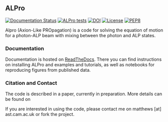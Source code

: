 ## ALPro

[![Documentation Status](https://readthedocs.org/projects/alpro/badge/?version=latest)](https://alpro.readthedocs.io/en/latest/?badge=latest)
[![ALPro tests](https://github.com/jhmatthews/alpro/actions/workflows/alpro-tests.yml/badge.svg)](https://github.com/jhmatthews/alpro/actions/workflows/alpro-tests.yml)
[![DOI](https://zenodo.org/badge/218793537.svg)](https://zenodo.org/badge/latestdoi/218793537)
[![License](https://img.shields.io/badge/License-BSD_3--Clause-blue.svg)](https://opensource.org/licenses/BSD-3-Clause)
[![PEP8](https://img.shields.io/badge/code%20style-pep8-orange.svg)](https://www.python.org/dev/peps/pep-0008/)

Alpro (Axion-Like PROpagation) is a code for solving the equation of motion for a photon-ALP beam with mixing between the photon and ALP states. 

### Documentation

Documentation is hosted on [ReadTheDocs](https://alpro.readthedocs.io/en/latest/). There you can find instructions on installing ALPro and examples and tutorials, as well as notebooks for reproducing figures from published data. 

### Citation and Contact

The code is described in a paper, currently in preparation. More details can be found on 

If you are interested in using the code, please contact me on matthews [at] ast.cam.ac.uk or fork the project. 
